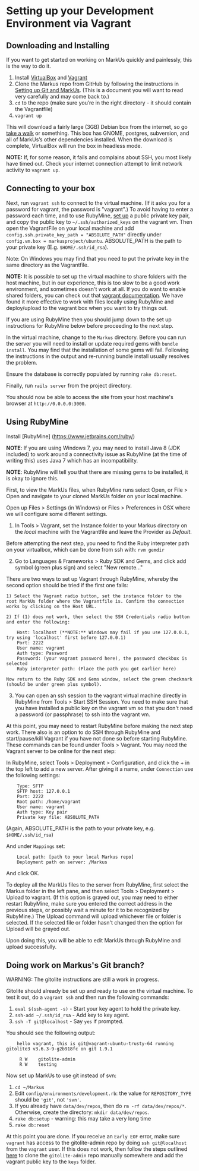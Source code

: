 Setting up your Development Environment via Vagrant
===============================================================

Downloading and Installing
--------------------------
If you want to get started on working on MarkUs quickly and painlessly, this is the way to do it.

1. Install [VirtualBox](https://www.virtualbox.org/) and [Vagrant](http://www.vagrantup.com/)
2. Clone the Markus repo from GitHub by following the instructions in [Setting up Git and MarkUs](GitHowTo).  (This is a document you will want to read very carefully and may come back to.) 
3. `cd` to the repo (make sure you’re in the right directory - it should contain the Vagrantfile)
4. `vagrant up`

This will download a fairly large (3GB) Debian box from the internet, so go [take a walk](http://news.stanford.edu/news/2014/april/walking-vs-sitting-042414.html) or something. This box has GNOME, postgres, subversion, and all of MarkUs’s other dependencies installed. When the download is complete, VirtualBox will run the box in headless mode.

**NOTE:** If, for some reason, it fails and complains about SSH, you most likely have timed out. Check your internet connection attempt to limit network activity to `vagrant up`.



Connecting to your box
----------------------

Next, run `vagrant ssh` to connect to the virtual machine. (If it asks you for a password for vagrant, the password is "vagrant".)  To avoid having to enter a password each time, and to use RubyMine, [set up](https://www.digitalocean.com/community/tutorials/how-to-set-up-ssh-keys--2) a public private key pair, and copy the public key to `~/.ssh/authorized_keys` on the vagrant vm. Then open the VagrantFile on your local machine and add `config.ssh.private_key_path = "ABSOLUTE_PATH"` directly under `config.vm.box = markusproject/ubuntu`.  ABSOLUTE_PATH is the path to your private key (E.g. `$HOME/.ssh/id_rsa`). 

Note: On Windows you may find that you need to put the private key in the same directory as the Vagrantfile.

**NOTE:** It is possible to set up the virtual machine to share folders with the host machine, but in our experience, this is too slow to be a good work environment, and sometimes doesn't work at all.  If you do want to enable shared folders, you can check out that [vagrant documentation](http://docs.vagrantup.com/v2/synced-folders/).  We have found it more effective to work with files locally using RubyMine and deploy/upload to the vagrant box when you want to try things out.

If you are using RubyMine then you should jump down to the set up instructions for RubyMine below before proceeding to the next step.

In the virtual machine, change to the `Markus` directory.  Before you can run the server you will need to install or update required gems with `bundle install`.  You may find that the installation of some gems will fail.  Following the instructions in the output and re-running bundle install usually resolves the problem.

Ensure the database is correctly populated by running `rake db:reset`.

Finally, run `rails server` from the project directory. 

You should now be able to access the site from your host machine's browser at `http://0.0.0.0:3000`.


Using RubyMine
--------------

Install [RubyMine] (https://www.jetbrains.com/ruby/)

**NOTE**: If you are using Windows 7, you may need to install Java 8 (JDK included) to work around a connectivity issue as RubyMine (at the time of writing this) uses Java 7 which has an incompatibility.

**NOTE**: RubyMine will tell you that there are missing gems to be installed, it is okay to ignore this.

First, to view the MarkUs files, when RubyMine runs select Open, or File > Open and navigate to your cloned MarkUs folder on your local machine.

Open up Files > Settings  (in Windows) or Files > Preferences in OSX where we will configure some different settings.

1) In Tools > Vagrant, set the Instance folder to your Markus directory on the *local* machine with the Vagrantfile and leave the Provider as *Default*.

Before attempting the next step, you need to find the Ruby interpreter path on your virtualbox, which can be done from ssh with: `rvm gemdir`

2) Go to Languages & Frameworks > Ruby SDK and Gems, and click add symbol (green plus sign) and select "New remote..."

There are two ways to set up Vagrant through RubyMine, whereby the second option should be tried if the first one fails:

    1) Select the Vagrant radio button, set the instance folder to the root MarkUs folder where the Vagrantfile is. Confirm the connection works by clicking on the Host URL.

    2) If (1) does not work, then select the SSH Credentials radio button and enter the following:

```
	Host: localhost (**NOTE:** Windows may fail if you use 127.0.0.1, try using 'localhost' first before 127.0.0.1)
	Port: 2222
	User name: vagrant
	Auth type: Password
	Password: (your vagrant password here), the password checkbox is selected
	Ruby interpreter path: (Place the path you got earlier here)
```

    Now return to the Ruby SDK and Gems window, select the green checkmark (should be under green plus symbol).
    
3. You can open an ssh session to the vagrant virtual machine directly in RubyMine from Tools > Start SSH Session.  You need to make sure that you have installed a public key on the vagrant vm so that you don't need a password (or passphrase) to ssh into the vagrant vm.

At this point, you may need to restart RubyMine before making the next step work. There also is an option to do SSH through RubyMine and start/pause/kill Vagrant if you have not done so before starting RubyMine. These commands can be found under Tools > Vagrant. You may need the Vagrant server to be online for the next step:

In RubyMine, select Tools > Deployment > Configuration, and click the + in the top left to add a new server. After giving it a name, under `Connection` use the following settings:

```
	Type: SFTP 
	SFTP host: 127.0.0.1
	Port: 2222
	Root path: /home/vagrant
	User name: vagrant
	Auth type: Key pair
	Private key file: ABSOLUTE_PATH
```
(Again, ABSOLUTE_PATH is the path to your private key, e.g. `$HOME/.ssh/id_rsa`)

And under `Mappings` set:

```
	Local path: [path to your local Markus repo]
	Deployment path on server: /Markus
```
And click OK. 

To deploy all the MarkUs files to the server from RubyMine, first select the Markus folder in the left pane, and then select Tools > Deployment > Upload to vagrant. (If this option is grayed out, you may need to either restart RubyMine, make sure you entered the correct address in the previous steps, or possibly wait a minute for it to be recognized by RubyMine.)  The Upload command will upload whichever file or folder is selected.  If the selected file or folder hasn't changed then the option for Upload will be grayed out.

Upon doing this, you will be able to edit MarkUs through RubyMine and upload successfully.


Doing work on Markus's Git branch?
----------------------------------

WARNING: The gitolite instructions are still a work in progress.

Gitolite should already be set up and ready to use on the virtual machine. To test it out, do a `vagrant ssh` and then run the following commands:

1. `eval $(ssh-agent -s)` - Start your key agent to hold the private key.
2. `ssh-add ~/.ssh/id_rsa` - Add key to key agent.
3. `ssh -T git@localhost` - Say `yes` if prompted.

You should see the following output:

		hello vagrant, this is git@vagrant-ubuntu-trusty-64 running gitolite3 v3.6.3-9-g2b918fc on git 1.9.1

		 R W    gitolite-admin
		 R W    testing


Now set up MarkUs to use git instead of svn:

1. `cd ~/Markus`
2. Edit `config/environments/development.rb`: the value for `REPOSITORY_TYPE` should be `'git'`, not `'svn'`.
3. If you already have `data/dev/repos`, then do `rm -rf data/dev/repos/*`. Otherwise, create the directory: `mkdir data/dev/repos`.
4. `rake db:setup` - warning: this may take a very long time
5. `rake db:reset` 

At this point you are done. If you receive an `Early EOF` error, make sure `vagrant` has access to the gitolite-admin repo by doing `ssh git@localhost` from the `vagrant` user. If this does not work, then follow the steps outlined [here](http://gitolite.com/gitolite/emergencies.html) to clone the `gitolite-admin` repo manually somewhere and add the vagrant public key to the `keys` folder.
